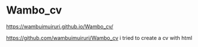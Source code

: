 # Wambo_cv

https://wambuimuiruri.github.io/Wambo_cv/

https://github.com/wambuimuiruri/Wambo_cv
i tried to create a cv with html

